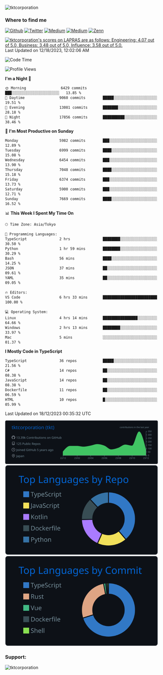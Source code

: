 <p align="left"> <img src="https://komarev.com/ghpvc/?username=tktcorporation&label=Profile%20views&color=0e75b6&style=flat" alt="tktcorporation" /> </p>

<h3>Where to find me</h3>
<p>
<a href="https://github.com/tktcorporation" target="_blank"><img alt="Github" src="https://img.shields.io/badge/GitHub-%2312100E.svg?&style=for-the-badge&logo=Github&logoColor=white" /></a>
<a href="https://twitter.com/tktcorporation" target="_blank"><img alt="Twitter" src="https://img.shields.io/badge/twitter-%231DA1F2.svg?&style=for-the-badge&logo=twitter&logoColor=white" /></a>
<a href="https://www.linkedin.com/in/tktcorporation" target="_blank"><img alt="Medium" src="https://img.shields.io/badge/linkdin-0a66c2.svg?&style=for-the-badge&logo=linkedin&logoColor=white" /></a>
<a href="https://qiita.com/tktcorporation" target="_blank"><img alt="Medium" src="https://img.shields.io/badge/qiita-55C500.svg?&style=for-the-badge&logo=qiita&logoColor=white" /></a>
<a href="https://zenn.dev/tktcorporation" target="_blank"><img alt="Zenn" src="https://img.shields.io/badge/Zenn-3EA8FF.svg?&style=for-the-badge&logo=Zenn&logoColor=white" /></a>
</p>

<!--START_SECTION:lapras-card-->
<p ><a href="https://lapras.com/public/tktcorporation" target="_blank" rel="noopener noreferrer"><img alt="tktcorporation's scores on LAPRAS are as follows: Engineering: 4.07 out of 5.0, Business: 3.48 out of 5.0, Influence: 3.58 out of 5.0." src="https://lapras-card-generator.vercel.app/api/svg?e=4.07&b=3.48&i=3.58&b1=%23232323&b2=%236d6d6d&i1=%23212121&i2=%23818181&l=en" width="300" ></a>  
Last Updated on 12/18/2023, 12:02:06 AM</p>
<!--END_SECTION:lapras-card-->
  
<!--START_SECTION:waka-->
![Code Time](http://img.shields.io/badge/Code%20Time-1%2C322%20hrs%2011%20mins-blue)

![Profile Views](http://img.shields.io/badge/Profile%20Views-11-blue)

**I'm a Night 🦉** 

```text
🌞 Morning                6429 commits        ███░░░░░░░░░░░░░░░░░░░░░░   13.85 % 
🌆 Daytime                9060 commits        █████░░░░░░░░░░░░░░░░░░░░   19.51 % 
🌃 Evening                13081 commits       ███████░░░░░░░░░░░░░░░░░░   28.18 % 
🌙 Night                  17856 commits       ██████████░░░░░░░░░░░░░░░   38.46 % 
```
📅 **I'm Most Productive on Sunday** 

```text
Monday                   5982 commits        ███░░░░░░░░░░░░░░░░░░░░░░   12.89 % 
Tuesday                  6999 commits        ████░░░░░░░░░░░░░░░░░░░░░   15.08 % 
Wednesday                6454 commits        ███░░░░░░░░░░░░░░░░░░░░░░   13.90 % 
Thursday                 7048 commits        ████░░░░░░░░░░░░░░░░░░░░░   15.18 % 
Friday                   6374 commits        ███░░░░░░░░░░░░░░░░░░░░░░   13.73 % 
Saturday                 5900 commits        ███░░░░░░░░░░░░░░░░░░░░░░   12.71 % 
Sunday                   7669 commits        ████░░░░░░░░░░░░░░░░░░░░░   16.52 % 
```


📊 **This Week I Spent My Time On** 

```text
🕑︎ Time Zone: Asia/Tokyo

💬 Programming Languages: 
TypeScript               2 hrs               ████████░░░░░░░░░░░░░░░░░   30.50 % 
Python                   1 hr 59 mins        ████████░░░░░░░░░░░░░░░░░   30.29 % 
Bash                     56 mins             ████░░░░░░░░░░░░░░░░░░░░░   14.25 % 
JSON                     37 mins             ██░░░░░░░░░░░░░░░░░░░░░░░   09.61 % 
YAML                     35 mins             ██░░░░░░░░░░░░░░░░░░░░░░░   09.05 % 

🔥 Editors: 
VS Code                  6 hrs 33 mins       █████████████████████████   100.00 % 

💻 Operating System: 
Linux                    4 hrs 14 mins       ████████████████░░░░░░░░░   64.66 % 
Windows                  2 hrs 13 mins       ████████░░░░░░░░░░░░░░░░░   33.97 % 
Mac                      5 mins              ░░░░░░░░░░░░░░░░░░░░░░░░░   01.37 % 
```

**I Mostly Code in TypeScript** 

```text
TypeScript               36 repos            █████░░░░░░░░░░░░░░░░░░░░   21.56 % 
C#                       14 repos            ██░░░░░░░░░░░░░░░░░░░░░░░   08.38 % 
JavaScript               14 repos            ██░░░░░░░░░░░░░░░░░░░░░░░   08.38 % 
Dockerfile               11 repos            ██░░░░░░░░░░░░░░░░░░░░░░░   06.59 % 
HTML                     10 repos            █░░░░░░░░░░░░░░░░░░░░░░░░   05.99 % 
```




 Last Updated on 18/12/2023 00:35:32 UTC
<!--END_SECTION:waka-->

[![](https://raw.githubusercontent.com/tktcorporation/tktcorporation/master/profile-summary-card-output/github_dark/0-profile-details.svg)](https://github.com/vn7n24fzkq/github-profile-summary-cards)
[![](https://raw.githubusercontent.com/tktcorporation/tktcorporation/master/profile-summary-card-output/github_dark/1-repos-per-language.svg)](https://github.com/vn7n24fzkq/github-profile-summary-cards) [![](https://raw.githubusercontent.com/tktcorporation/tktcorporation/master/profile-summary-card-output/github_dark/2-most-commit-language.svg)](https://github.com/vn7n24fzkq/github-profile-summary-cards)

<h3 align="left">Support:</h3>
<p><a href="https://www.buymeacoffee.com/tktcorporation"> <img align="left" src="https://cdn.buymeacoffee.com/buttons/v2/default-yellow.png" height="50" width="210" alt="tktcorporation" /></a></p><br><br>
